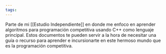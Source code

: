 ```yaml
---
tags:
---
```

Parte de mi [[Estudio Independiente]] en donde me enfoco en aprender algoritmos para programación competitiva usando C++ como lenguaje principal. Estos documentos te pueden servir a la hora de necesitar una guía o recurso para aprender e incursionarte en este hermoso mundo que es la programación competitiva.

```folder-index-content
```

